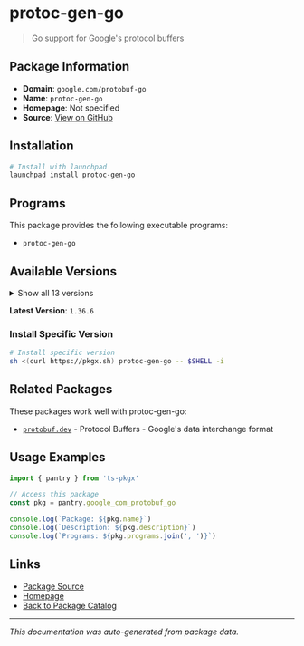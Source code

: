 # protoc-gen-go

> Go support for Google's protocol buffers

## Package Information

- **Domain**: `google.com/protobuf-go`
- **Name**: `protoc-gen-go`
- **Homepage**: Not specified
- **Source**: [View on GitHub](https://github.com/pkgxdev/pantry/tree/main/projects/google.com/protobuf-go/package.yml)

## Installation

```bash
# Install with launchpad
launchpad install protoc-gen-go
```

## Programs

This package provides the following executable programs:

- `protoc-gen-go`

## Available Versions

<details>
<summary>Show all 13 versions</summary>

- `1.36.6`, `1.36.5`, `1.36.4`, `1.36.3`, `1.36.2`
- `1.36.1`, `1.36.0`, `1.35.2`, `1.35.1`, `1.34.2`
- `1.34.1`, `1.34.0`, `1.33.0`

</details>

**Latest Version**: `1.36.6`

### Install Specific Version

```bash
# Install specific version
sh <(curl https://pkgx.sh) protoc-gen-go -- $SHELL -i
```

## Related Packages

These packages work well with protoc-gen-go:

- [`protobuf.dev`](protobufdev.md) - Protocol Buffers - Google's data interchange format

## Usage Examples

```typescript
import { pantry } from 'ts-pkgx'

// Access this package
const pkg = pantry.google_com_protobuf_go

console.log(`Package: ${pkg.name}`)
console.log(`Description: ${pkg.description}`)
console.log(`Programs: ${pkg.programs.join(', ')}`)
```

## Links

- [Package Source](https://github.com/pkgxdev/pantry/tree/main/projects/google.com/protobuf-go/package.yml)
- [Homepage](#)
- [Back to Package Catalog](../package-catalog.md)

---

*This documentation was auto-generated from package data.*
